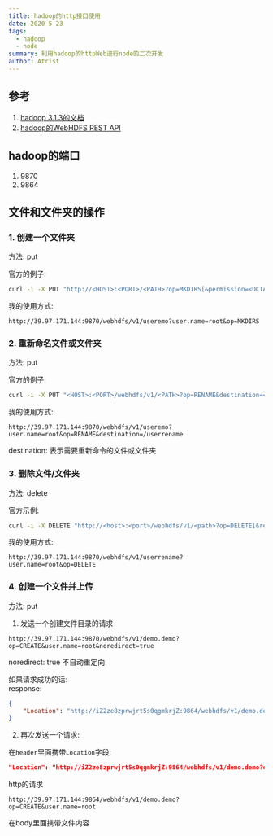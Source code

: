 ```yaml
---
title: hadoop的http接口使用
date: 2020-5-23
tags:
  - hadoop
  - node
summary: 利用hadoop的httpWeb进行node的二次开发
author: Atrist
---
```


## 参考

1. [hadoop 3.1.3的文档](https://hadoop.apache.org/docs/r3.1.3/)
2. [hadoop的WebHDFS REST API](https://hadoop.apache.org/docs/r3.1.3/hadoop-project-dist/hadoop-hdfs/WebHDFS.html)


## hadoop的端口
1. 9870
2. 9864
## 文件和文件夹的操作

### 1. 创建一个文件夹
方法: put


官方的例子:
```sh
curl -i -X PUT "http://<HOST>:<PORT>/<PATH>?op=MKDIRS[&permission=<OCTAL>]"
```


我的使用方式:
```http
http://39.97.171.144:9870/webhdfs/v1/useremo?user.name=root&op=MKDIRS
```

### 2. 重新命名文件或文件夹

方法: put

官方的例子:
```sh
curl -i -X PUT "<HOST>:<PORT>/webhdfs/v1/<PATH>?op=RENAME&destination=<PATH>"
```


我的使用方式:
```http
http://39.97.171.144:9870/webhdfs/v1/useremo?user.name=root&op=RENAME&destination=/userrename
```

destination: 表示需要重新命令的文件或文件夹

### 3. 删除文件/文件夹

方法: delete

官方示例:
```sh
curl -i -X DELETE "http://<host>:<port>/webhdfs/v1/<path>?op=DELETE[&recursive=<true|false>]"
```

我的使用方式:
```http
http://39.97.171.144:9870/webhdfs/v1/userrename?user.name=root&op=DELETE
```


### 4. 创建一个文件并上传

方法: put

1. 发送一个创建文件目录的请求
```http
http://39.97.171.144:9870/webhdfs/v1/demo.demo?op=CREATE&user.name=root&noredirect=true
```

noredirect: true  不自动重定向


如果请求成功的话: <br/>
response:
```json
{
    "Location": "http://iZ2ze8zprwjrt5s0qgmkrjZ:9864/webhdfs/v1/demo.demo?op=CREATE&user.name=root&namenoderpcaddress=localhost:9000&createflag=&createparent=true&overwrite=false"
}
```

2. 再次发送一个请求:

在`header`里面携带`Location`字段:
```json
"Location": "http://iZ2ze8zprwjrt5s0qgmkrjZ:9864/webhdfs/v1/demo.demo?op=CREATE&user.name=root&namenoderpcaddress=localhost:9000&createflag=&createparent=true&overwrite=false"
```
http的请求

```http
http://39.97.171.144:9864/webhdfs/v1/demo.demo?op=CREATE&user.name=root
```

在body里面携带文件内容